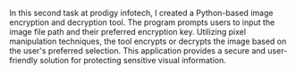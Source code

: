 In this second task at prodigy infotech, I created a Python-based image encryption and decryption tool. The program prompts users to input the image file path and their preferred encryption key. Utilizing pixel manipulation techniques, the tool encrypts or decrypts the image based on the user's preferred selection. This application provides a secure and user-friendly solution for protecting sensitive visual information.
